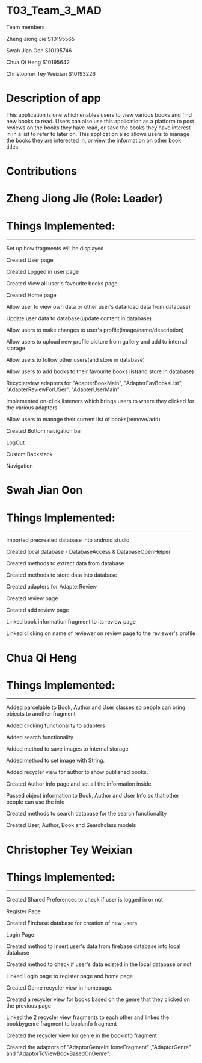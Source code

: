 # T03_Team_3_MAD

Team members

Zheng Jiong Jie S10195565

Swah Jian Oon S10195746

Chua Qi Heng S10195642

Christopher Tey Weixian S10193226

# Description of app

This application is one which enables users to view various books and find new books to read. Users can also use this 
application as a platform to post reviews on the books they have read, or save the books they have interest in in a list to refer to later on. 
This application also allows users to manage the books they are interested in, or view the information on other book titles.

# Contributions

# Zheng Jiong Jie (Role: Leader)
# Things Implemented:
---------------------
Set up how fragments will be displayed

Created User page

Created Logged in user page

Created View all user's favourite books page

Created Home page

Allow user to view own data or other user's data(load data from database)

Update user data to database(update content in database)

Allow users to make changes to user's profile(image/name/description)

Allow users to upload new profile picture from gallery and add to internal storage

Allow users to follow other users(and store in database)

Allow users to add books to their favourite books list(and store in database)

Recyclerview adapters for "AdapterBookMain", "AdapterFavBooksList", "AdapterReviewForUSer", "AdapterUserMain"

Implemented on-click listeners which brings users to where they clicked for the various adapters

Allow users to manage their current list of books(remove/add)

Created Bottom navigation bar

LogOut

Custom Backstack

Navigation

# Swah Jian Oon
# Things Implemented:
---------------------
Imported precreated database into android studio

Created local database - DatabaseAccess & DatabaseOpenHelper

Created methods to extract data from database

Created methods to store data into database

Created adapters for AdapterReview

Created review page

Created add review page 

Linked book information fragment to its review page 

Linked clicking on name of reviewer on review page to the reviewer's profile

# Chua Qi Heng
# Things Implemented:
---------------------
Added parcelable to Book, Author and User classes so people can bring objects to another fragment

Added clicking functionality to adapters

Added search functionality

Added method to save images to internal storage

Added method to set image with String.

Added recycler view for author to show published books.

Created Author Info page and set all the information inside

Passed object information to Book, Author and User Info so that other people can use the info

Created methods to search database for the search functionality

Created User, Author, Book and Searchclass models


# Christopher Tey Weixian
# Things Implemented:
---------------------
Created Shared Preferences to check if user is logged in or not

Register Page

Created Firebase database for creation of new users

Login Page

Created method to insert user's data from firebase database into local database

Created method to check if user's data existed in the local database or not

Linked Login page to register page and home page 

Created Genre recycler view in homepage.

Created a recycler view for books based on the genre that they clicked on the previous page

Linked the 2 recycler view fragments to each other and linked the bookbygenre fragment to bookinfo fragment

Created the recycler view for genre in the bookinfo fragment

Created the adaptors of "AdaptorGenreInHomeFragment" ,"AdaptorGenre" and "AdaptorToViewBookBasedOnGenre".
